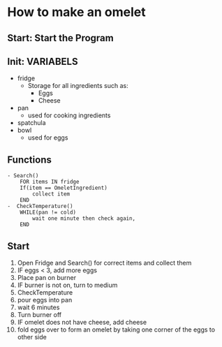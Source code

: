 # How to make an omelet
## Start: Start the Program
## Init: VARIABELS
- fridge
    - Storage for all ingredients such as:
        - Eggs
        - Cheese
- pan
    - used for cooking ingredients
- spatchula
- bowl
    - used for eggs

## Functions <br>

    - Search()
        FOR items IN fridge
        If(item == OmeletIngredient)
            collect item
        END
    -  CheckTemperature()
        WHILE(pan != cold)
            wait one minute then check again,
        END

## Start
 1. Open Fridge and Search() for correct items and collect them
 2. IF eggs < 3, add more eggs
 4. Place pan on burner
 3. IF burner is not on, turn to medium 
 4. CheckTemperature 
 5. pour eggs into pan 
 7. wait 6 minutes
 6. Turn burner off
 7. IF omelet does not have cheese, add cheese
 8. fold eggs over to form an omelet by taking one corner of the eggs to other side

